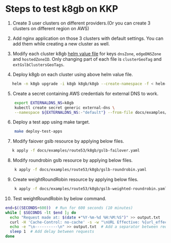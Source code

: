 # Steps to test k8gb on KKP

1. Create 3 user clusters on different providers.(Or you can create 3 clusters on different region on AWS)
2. Add nginx application on those 3 clusters with default settings. You can add them while creating a new cluster as well.
3. Modify each cluster k8gb [helm value file](docs/examples/route53/k8gb/k8gb-cluster-eu-west-1.yaml) for keys `dnsZone`, `edgeDNSZone` and `hostedZoneID`. Only changing part of each file is `clusterGeoTag` and `extGslbClustersGeoTags`.

4. Deploy k8gb on each cluster using above helm value file.

```bash
   helm -n k8gb upgrade -i k8gb k8gb/k8gb --create-namespace -f < helm-value-file-with-path >
```

5. Create a secret containing AWS credentials for external DNS to work.

```bash
    export EXTERNALDNS_NS=k8gb
    kubectl create secret generic external-dns \
    --namespace ${EXTERNALDNS_NS:-"default"} --from-file docs/examples/route53/k8gb/credentials
```

6. Deploy a test app using make target.

```bash
    make deploy-test-apps
```

7. Modify faiover gslb resource by applying below files.

```bash
   k apply -f docs/examples/route53/k8gb/gslb-failover.yaml
```

8. Modify roundrobin gslb resource by applying below files.

```bash
    k apply -f docs/examples/route53/k8gb/gslb-roundrobin.yaml
```

9. Create weightRoundRobin resource by applying below files.

```bash
    k apply -f docs/examples/route53/k8gb/gslb-weighted-roundrobin.yaml
```

10. Test weightRoundRobin by below command.

```bash
end=$((SECONDS+600))  # Run for 600 seconds (10 minutes)
while [ $SECONDS -lt $end ]; do
  echo "Request made at: $(date +"%Y-%m-%d %H:%M:%S")" >> output.txt
  curl -H 'Cache-Control: no-cache' -s -w "\nURL Effective: %{url_effective}\n" http://weightroundrobin.test.mihirs.xyz >> output.txt
  echo -e "\n----------\n" >> output.txt  # Add a separator between requests
  sleep 1  # Add delay between requests
done
```
